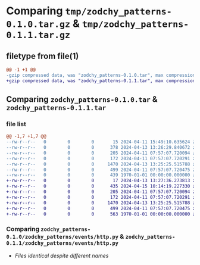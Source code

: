 # Comparing `tmp/zodchy_patterns-0.1.0.tar.gz` & `tmp/zodchy_patterns-0.1.1.tar.gz`

## filetype from file(1)

```diff
@@ -1 +1 @@
-gzip compressed data, was "zodchy_patterns-0.1.0.tar", max compression
+gzip compressed data, was "zodchy_patterns-0.1.1.tar", max compression
```

## Comparing `zodchy_patterns-0.1.0.tar` & `zodchy_patterns-0.1.1.tar`

### file list

```diff
@@ -1,7 +1,7 @@
--rw-r--r--   0        0        0       15 2024-04-11 15:49:10.635624 zodchy_patterns-0.1.0/README.md
--rw-r--r--   0        0        0      378 2024-04-13 13:26:29.840672 zodchy_patterns-0.1.0/pyproject.toml
--rw-r--r--   0        0        0      205 2024-04-11 07:57:07.720094 zodchy_patterns-0.1.0/zodchy_patterns/__init__.py
--rw-r--r--   0        0        0      172 2024-04-11 07:57:07.720291 zodchy_patterns-0.1.0/zodchy_patterns/events/__init__.py
--rw-r--r--   0        0        0     1470 2024-04-13 13:25:25.515788 zodchy_patterns-0.1.0/zodchy_patterns/events/http.py
--rw-r--r--   0        0        0      499 2024-04-11 07:57:07.720475 zodchy_patterns-0.1.0/zodchy_patterns/mapping.py
--rw-r--r--   0        0        0      439 1970-01-01 00:00:00.000000 zodchy_patterns-0.1.0/PKG-INFO
+-rw-r--r--   0        0        0       17 2024-04-13 13:27:36.273813 zodchy_patterns-0.1.1/README.md
+-rw-r--r--   0        0        0      435 2024-04-15 10:14:19.227330 zodchy_patterns-0.1.1/pyproject.toml
+-rw-r--r--   0        0        0      205 2024-04-11 07:57:07.720094 zodchy_patterns-0.1.1/zodchy_patterns/__init__.py
+-rw-r--r--   0        0        0      172 2024-04-11 07:57:07.720291 zodchy_patterns-0.1.1/zodchy_patterns/events/__init__.py
+-rw-r--r--   0        0        0     1470 2024-04-13 13:25:25.515788 zodchy_patterns-0.1.1/zodchy_patterns/events/http.py
+-rw-r--r--   0        0        0      499 2024-04-11 07:57:07.720475 zodchy_patterns-0.1.1/zodchy_patterns/mapping.py
+-rw-r--r--   0        0        0      563 1970-01-01 00:00:00.000000 zodchy_patterns-0.1.1/PKG-INFO
```

### Comparing `zodchy_patterns-0.1.0/zodchy_patterns/events/http.py` & `zodchy_patterns-0.1.1/zodchy_patterns/events/http.py`

 * *Files identical despite different names*

